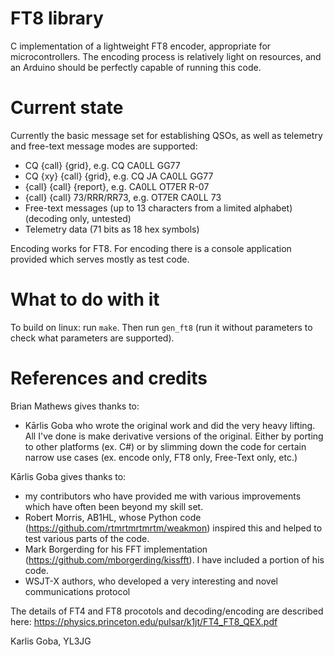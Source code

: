 # FT8 library

C implementation of a lightweight FT8 encoder, appropriate for microcontrollers.
The encoding process is relatively light on resources, and an Arduino should be perfectly capable of running this code.

# Current state

Currently the basic message set for establishing QSOs, as well as telemetry and free-text message modes are supported:

- CQ {call} {grid}, e.g. CQ CA0LL GG77
- CQ {xy} {call} {grid}, e.g. CQ JA CA0LL GG77
- {call} {call} {report}, e.g. CA0LL OT7ER R-07
- {call} {call} 73/RRR/RR73, e.g. OT7ER CA0LL 73
- Free-text messages (up to 13 characters from a limited alphabet) (decoding only, untested)
- Telemetry data (71 bits as 18 hex symbols)

Encoding works for FT8. For encoding there is a console application provided which serves mostly as test code.

# What to do with it

To build on linux: run `make`. Then run `gen_ft8` (run it without parameters to check what parameters are supported).

# References and credits

Brian Mathews gives thanks to:

- Kārlis Goba who wrote the original work and did the very heavy lifting. All I've done is make derivative versions of the original. Either by porting to other platforms (ex. C#) or by slimming down the code for certain narrow use cases (ex. encode only, FT8 only, Free-Text only, etc.)

Kārlis Goba gives thanks to:

- my contributors who have provided me with various improvements which have often been beyond my skill set.
- Robert Morris, AB1HL, whose Python code (https://github.com/rtmrtmrtmrtm/weakmon) inspired this and helped to test various parts of the code.
- Mark Borgerding for his FFT implementation (https://github.com/mborgerding/kissfft). I have included a portion of his code.
- WSJT-X authors, who developed a very interesting and novel communications protocol

The details of FT4 and FT8 procotols and decoding/encoding are described here: https://physics.princeton.edu/pulsar/k1jt/FT4_FT8_QEX.pdf

Karlis Goba,
YL3JG
